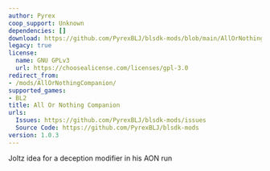 ```yaml
---
author: Pyrex
coop_support: Unknown
dependencies: []
download: https://github.com/PyrexBLJ/blsdk-mods/blob/main/AllOrNothingCompanion/AllOrNothingCompanion.rar
legacy: true
license:
  name: GNU GPLv3
  url: https://choosealicense.com/licenses/gpl-3.0
redirect_from:
- /mods/AllOrNothingCompanion/
supported_games:
- BL2
title: All Or Nothing Companion
urls:
  Issues: https://github.com/PyrexBLJ/blsdk-mods/issues
  Source Code: https://github.com/PyrexBLJ/blsdk-mods
version: 1.0.3
---
```

Joltz idea for a deception modifier in his AON run